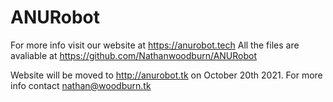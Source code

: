 # ANURobot

For more info visit our website at https://anurobot.tech
All the files are avaliable at https://github.com/Nathanwoodburn/ANURobot


Website will be moved to http://anurobot.tk on October 20th 2021. For more info contact nathan@woodburn.tk

